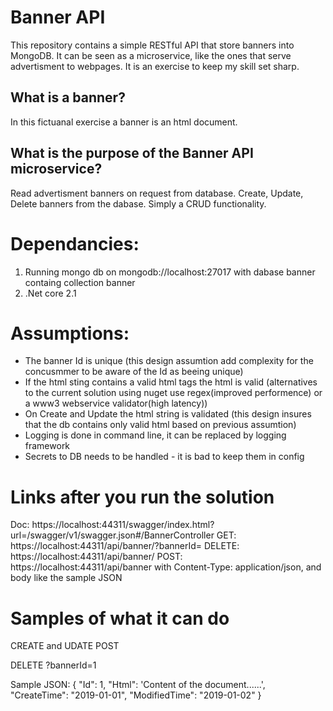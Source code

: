 # Banner API
This repository contains a simple RESTful API that store banners into MongoDB. It can be seen as a microservice, like the ones that serve advertisment to webpages. It is an exercise to keep my skill set sharp.
## What is a banner?
In this fictuanal exercise a banner is an html document.
## What is the purpose of the Banner API microservice?
Read advertisment banners on request from database. Create, Update, Delete banners from the dabase.
Simply a CRUD functionality.

# Dependancies:
1. Running mongo db on mongodb://localhost:27017 with dabase banner containg collection banner
2. .Net core 2.1

# Assumptions:
* The banner Id is unique (this design assumtion add complexity for the concusmmer to be aware of the Id as beeing unique)
* If the html sting contains a valid html tags the html is valid (alternatives to the current solution using nuget use regex(improved performence) or a www3 webservice validator(high latency))
* On Create and Update the html string is validated (this design insures that the db contains only valid html based on previous assumtion)
* Logging is done in command line, it can be replaced by logging framework
* Secrets to DB needs to be handled - it is bad to keep them in config 

# Links after you run the solution
Doc: https://localhost:44311/swagger/index.html?url=/swagger/v1/swagger.json#/BannerController
GET: https://localhost:44311/api/banner/?bannerId=<id>
DELETE: https://localhost:44311/api/banner/<id>
POST: https://localhost:44311/api/banner with Content-Type: application/json, and body like the sample JSON

# Samples of what it can do
CREATE and UDATE
POST


DELETE
?bannerId=1

Sample JSON:
{
	"Id": 1,
	"Html": '<!DOCTYPE html><html><head><title>Title of the document</title></head><body>Content of the document......</body></html>',
	"CreateTime": "2019-01-01",
	"ModifiedTime": "2019-01-02"
}

